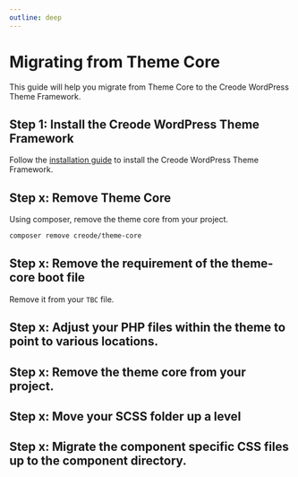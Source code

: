 ```yaml
---
outline: deep
---
```


# Migrating from Theme Core

This guide will help you migrate from Theme Core to the Creode WordPress Theme Framework.

## Step 1: Install the Creode WordPress Theme Framework

Follow the [installation guide](/installation) to install the Creode WordPress Theme Framework.

## Step x: Remove Theme Core
Using composer, remove the theme core from your project.

```bash
composer remove creode/theme-core
```

## Step x: Remove the requirement of the theme-core boot file
Remove it from your `TBC` file.

## Step x: Adjust your PHP files within the theme to point to various locations.

## Step x: Remove the theme core from your project.

## Step x: Move your SCSS folder up a level

## Step x: Migrate the component specific CSS files up to the component directory.
